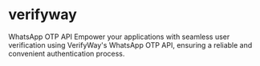 # verifyway
WhatsApp OTP API Empower your applications with seamless user verification using VerifyWay's WhatsApp OTP API, ensuring a reliable and convenient authentication process.
